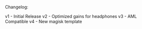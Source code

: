 Changelog:

v1 - Initial Release
v2 - Optimized gains for headphones
v3 - AML Compatible
v4 - New magisk template